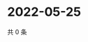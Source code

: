 # 2022-05-25

共 0 条

<!-- BEGIN WEIBO -->
<!-- 最后更新时间 Wed May 25 2022 01:23:06 GMT+0800 (China Standard Time) -->

<!-- END WEIBO -->
